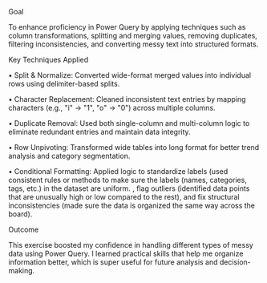 Goal

To enhance proficiency in Power Query by applying techniques such as column transformations, splitting and merging values, removing duplicates, filtering inconsistencies, and converting messy text into structured formats.

Key Techniques Applied

•	Split & Normalize: Converted wide-format merged values into individual rows using delimiter-based splits.

•	Character Replacement: Cleaned inconsistent text entries by mapping characters (e.g., "i" → "1", "o" → "0") across multiple columns.

•	Duplicate Removal: Used both single-column and multi-column logic to eliminate redundant entries and maintain data integrity.

•	Row Unpivoting: Transformed wide tables into long format for better trend analysis and category segmentation.

•	Conditional Formatting: Applied logic to standardize labels (used consistent rules or methods to make sure the labels (names, categories, tags, etc.) in the dataset are uniform.
, flag outliers (identified data points that are unusually high or low compared to the rest), and fix structural inconsistencies (made sure the data is organized the same way across the board).

Outcome

This exercise boosted my confidence in handling different types of messy data using Power Query. I learned practical skills that help me organize information better, which is super useful for future analysis and decision-making.
